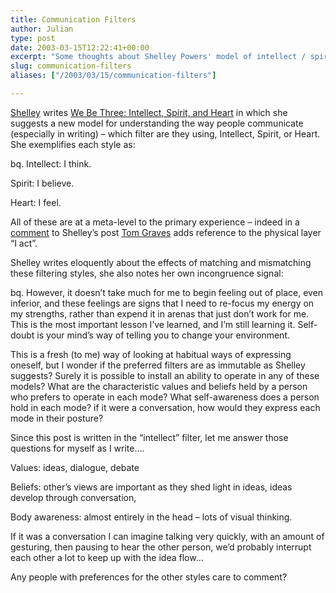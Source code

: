 ```yaml
---
title: Communication Filters
author: Julian
type: post
date: 2003-03-15T12:22:41+00:00
excerpt: "Some thoughts about Shelley Powers' model of intellect / spirit/ heart communication filters."
slug: communication-filters 
aliases: ["/2003/03/15/communication-filters"]

---
```

[Shelley][1] writes [We Be Three: Intellect, Spirit, and Heart][2] in which she suggests a new model for understanding the way people communicate (especially in writing) &#8211; which filter are they using, Intellect, Spirit, or Heart. She exemplifies each style as:

bq. Intellect: I think.
  
Spirit: I believe.
  
Heart: I feel.

All of these are at a meta-level to the primary experience &#8211; indeed in a [comment][3] to Shelley&#8217;s post [Tom Graves][4] adds reference to the physical layer &#8220;I act&#8221;.

Shelley writes eloquently about the effects of matching and mismatching these filtering styles, she also notes her own incongruence signal:

bq. However, it doesn&#8217;t take much for me to begin feeling out of place, even inferior, and these feelings are signs that I need to re-focus my energy on my strengths, rather than expend it in arenas that just don&#8217;t work for me. This is the most important lesson I&#8217;ve learned, and I&#8217;m still learning it. Self-doubt is your mind&#8217;s way of telling you to change your environment.

This is a fresh (to me) way of looking at habitual ways of expressing oneself, but I wonder if the preferred filters are as immutable as Shelley suggests? Surely it is possible to install an ability to operate in any of these models? What are the characteristic values and beliefs held by a person who prefers to operate in each mode? What self-awareness does a person hold in each mode? if it were a conversation, how would they express each mode in their posture?

Since this post is written in the &#8220;intellect&#8221; filter, let me answer those questions for myself as I write&#8230;.

Values: ideas, dialogue, debate
  
Beliefs: other&#8217;s views are important as they shed light in ideas, ideas develop through conversation,
  
Body awareness: almost entirely in the head &#8211; lots of visual thinking. 

If it was a conversation I can imagine talking very quickly, with an amount of gesturing, then pausing to hear the other person, we&#8217;d probably interrupt each other a lot to keep up with the idea flow&#8230;

Any people with preferences for the other styles care to comment?

 [1]: https://weblog.burningbird.net/fires/000968.htm
 [2]: https://weblog.burningbird.net/fires/000968.htm "Burningbird: We Be Three: Intellect, Spirit, and Heart"
 [3]: https://weblog.burningbird.net/fires/000968.htm#comment5215
 [4]: https://www.tomgraves.com.au/